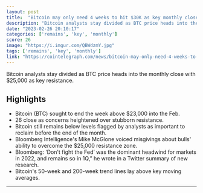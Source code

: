 ```yaml
---
layout: post
title:  "Bitcoin may only need 4 weeks to hit $30K as key monthly close looms"
description: "Bitcoin analysts stay divided as BTC price heads into the monthly close with $25,000 as key resistance."
date: "2023-02-26 20:10:17"
categories: ['remains', 'key', 'monthly']
score: 26
image: "https://i.imgur.com/QBWdzmY.jpg"
tags: ['remains', 'key', 'monthly']
link: "https://cointelegraph.com/news/bitcoin-may-only-need-4-weeks-to-hit-30k-as-key-monthly-close-looms/"
---
```


Bitcoin analysts stay divided as BTC price heads into the monthly close with $25,000 as key resistance.

## Highlights

- Bitcoin (BTC) sought to end the week above $23,000 into the Feb.
- 26 close as concerns heightened over stubborn resistance.
- Bitcoin still remains below levels flagged by analysts as important to reclaim before the end of the month.
- Bloomberg Intelligence's Mike McGlone voiced misgivings about bulls' ability to overcome the $25,000 resistance zone.
- Bloomberg: ‘Don't fight the Fed’ was the dominant headwind for markets in 2022, and remains so in 1Q,” he wrote in a Twitter summary of new research.
- Bitcoin's 50-week and 200-week trend lines lay above key moving averages.

---
